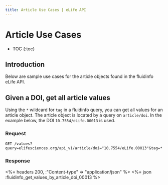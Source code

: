 ```yaml
---
title: Article Use Cases | eLife API
---
```


# Article Use Cases

* TOC
{:toc}

## Introduction

Below are sample use cases for the article objects found in the fluidinfo eLife API.

## Given a DOI, get all article values

Using the `*` wildcard for `tag` in a fluidinfo query, you can get all values for an article object. The article object is located by a query on `article/doi`. In the example below, the DOI `10.7554/eLife.00013` is used.

### Request

    GET /values?query=elifesciences.org/api_v1/article/doi="10.7554/eLife.00013"&tag=*

### Response

<%= headers 200,  :"Content-type" => "application/json" %>
<%= json :fluidinfo_get_values_by_article_doi_00013 %>